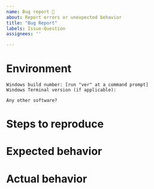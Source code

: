 ```yaml
---
name: Bug report 🐛
about: Report errors or unexpected behavior
title: "Bug Report"
labels: Issue-Question
assignees: ''

---
```


<!--
This bug-tracker is monitored by Windows Console development team and other technical folks.

**Important: When reporting BSODs or security issues, DO NOT attach memory dumps, logs, or traces to Github issues**.
Instead, send dumps/traces to secure@microsoft.com, referencing this GitHub issue.

Please use this form and describe your issue, concisely but precisely, with as much detail as possible.

-->

# Environment

```none
Windows build number: [run "ver" at a command prompt]
Windows Terminal version (if applicable):

Any other software?
```

# Steps to reproduce

<!-- A description of how to trigger this bug. -->

# Expected behavior

<!-- A description of what you're expecting, possibly containing screenshots or reference material. -->

# Actual behavior

<!-- What's actually happening? -->
